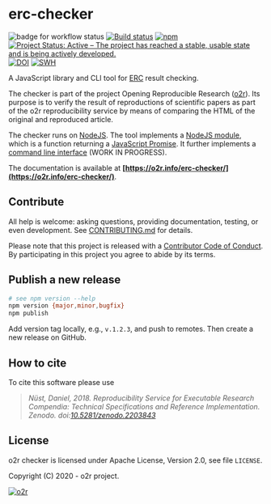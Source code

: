 # erc-checker

![badge for workflow status](https://github.com/o2r-project/erc-checker/actions/workflows/site_build.yml/badge.svg) [![Build status](https://ci.appveyor.com/api/projects/status/xbla7j4wpbwauk7p/branch/master?svg=true)](https://ci.appveyor.com/project/nuest/erc-checker-r035a/branch/master) [![npm](https://img.shields.io/npm/v/erc-checker.svg)](https://www.npmjs.com/package/erc-checker) [![Project Status: Active – The project has reached a stable, usable state and is being actively developed.](https://www.repostatus.org/badges/latest/active.svg)](https://www.repostatus.org/#active) [![DOI](https://zenodo.org/badge/DOI/10.5281/zenodo.2203843.svg)](https://doi.org/10.5281/zenodo.2203843) [![SWH](https://archive.softwareheritage.org/badge/swh:1:dir:a67e6dcbe3a1b5b38aad94fea4095324cd09607a/)](https://archive.softwareheritage.org/swh:1:dir:a67e6dcbe3a1b5b38aad94fea4095324cd09607a;origin=https://github.com/o2r-project/erc-checker.git;visit=swh:1:snp:e3d5cd96bdcee333417ea2192584060bef2a77ac;anchor=swh:1:rev:41e32824d581e763c58004e498c1bf1f343ef6c7;path=//)

A JavaScript library and CLI tool for [ERC](https://github.com/o2r-project/erc-spec) result checking.  

The checker is part of the project Opening Reproducible Research ([o2r](http://o2r.info/)).
Its purpose is to verify the result of reproductions of scientific papers as part of the o2r reproducibility service by means of comparing the HTML of the original and reproduced article.

The checker runs on [NodeJS](https://nodejs.org/en/).
The tool implements a [NodeJS module](#node-module), which is a function returning a [JavaScript Promise](https://www.npmjs.com/package/promise). 
It further implements a [command line interface](#command-line-interface) (WORK IN PROGRESS).

The documentation is available at **[https://o2r.info/erc-checker/](https://o2r.info/erc-checker/)**.

## Contribute

All help is welcome: asking questions, providing documentation, testing, or even development.
See [CONTRIBUTING.md](CONTRIBUTING.md) for details.

Please note that this project is released with a [Contributor Code of Conduct](CONDUCT.md).
By participating in this project you agree to abide by its terms.

## Publish a new release

```bash
# see npm version --help
npm version {major,minor,bugfix}
npm publish
```

Add version tag locally, e.g., `v.1.2.3`, and push to remotes.
Then create a new release on GitHub.

## How to cite

To cite this software please use

> _Nüst, Daniel, 2018. Reproducibility Service for Executable Research Compendia: Technical Specifications and Reference Implementation. Zenodo. doi:[10.5281/zenodo.2203843](https://doi.org/10.5281/zenodo.2203843)_

## License

o2r checker is licensed under Apache License, Version 2.0, see file `LICENSE`.

Copyright (C) 2020 - o2r project. 

[![o2r](https://avatars3.githubusercontent.com/u/16774537?v=3&s=200)](https://o2r.info)
